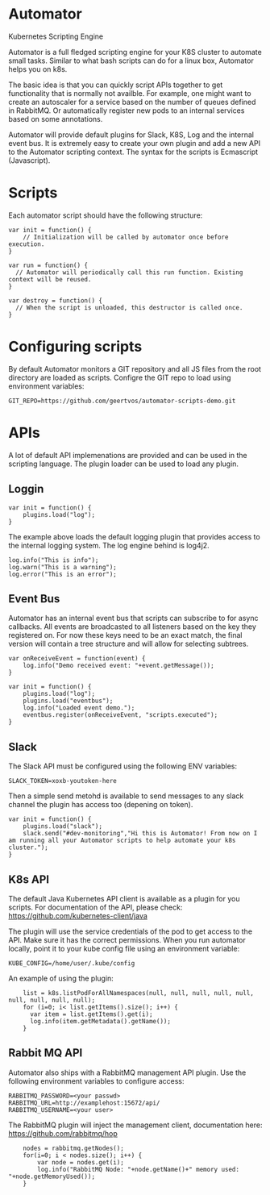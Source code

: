 # Automator
Kubernetes Scripting Engine

Automator is a full fledged scripting engine for your K8S cluster to automate small tasks. Similar to what bash scripts can do for a linux box, Automator helps you on k8s. 

The basic idea is that you can quickly script APIs together to get functionality that is normally not availble. For example, one might want to create an autoscaler for a service based on the number of queues defined in RabbitMQ. Or automatically register new pods to an internal services based on some annotations. 

Automator will provide default plugins for Slack, K8S, Log and the internal event bus. It is extremely easy to create your own plugin and add a new API to the Automator scripting context. The syntax for the scripts is Ecmascript (Javascript).

# Scripts
Each automator script should have the following structure:
```
var init = function() {
    // Initialization will be called by automator once before execution.
}

var run = function() {
  // Automator will periodically call this run function. Existing context will be reused.
}

var destroy = function() {
  // When the script is unloaded, this destructor is called once.
}
```

# Configuring scripts #
By default Automator monitors a GIT repository and all JS files from the root directory are loaded as scripts. Configre the GIT repo to load using environment variables:
```
GIT_REPO=https://github.com/geertvos/automator-scripts-demo.git
```

# APIs #
A lot of default API implemenations are provided and can be used in the scripting language. The plugin loader can be used to load any plugin.

## Loggin ##
```
var init = function() {
    plugins.load("log");
}
```

The example above loads the default logging plugin that provides access to the internal logging system. The log engine behind is log4j2.
```
log.info("This is info");
log.warn("This is a warning");
log.error("This is an error");
```

## Event Bus ##
Automator has an internal event bus that scripts can subscribe to for async callbacks. All events are broadcasted to all listeners based on the key they registered on. For now these keys need to be an exact match, the final version will contain a tree structure and will allow for selecting subtrees.
```
var onReceiveEvent = function(event) {
    log.info("Demo received event: "+event.getMessage());
}

var init = function() {
    plugins.load("log");
    plugins.load("eventbus");
    log.info("Loaded event demo.");
    eventbus.register(onReceiveEvent, "scripts.executed");
}
```

## Slack ##
The Slack API must be configured using the following ENV variables:
```
SLACK_TOKEN=xoxb-youtoken-here
```
Then a simple send metohd is available to send messages to any slack channel the plugin has access too (depening on token).
```
var init = function() {
    plugins.load("slack");
    slack.send("#dev-monitoring","Hi this is Automator! From now on I am running all your Automator scripts to help automate your k8s cluster.");
}
```

## K8s API ##
The default Java Kubernetes API client is available as a plugin for you scripts. For documentation of the API, please check: https://github.com/kubernetes-client/java
  
The plugin will use the service credentials of the pod to get access to the API. Make sure it has the correct permissions. When you run automator locally, point it to your kube config file using an environment variable:
```
KUBE_CONFIG=/home/user/.kube/config
```
An example of using the plugin:
```
    list = k8s.listPodForAllNamespaces(null, null, null, null, null, null, null, null, null);
    for (i=0; i< list.getItems().size(); i++) {
      var item = list.getItems().get(i);
      log.info(item.getMetadata().getName());
    }
```

## Rabbit MQ API ##
Automator also ships with a RabbitMQ management API plugin. 
Use the following environment variables to configure access:
```
RABBITMQ_PASSWORD=<your passwd>
RABBITMQ_URL=http://examplehost:15672/api/
RABBITMQ_USERNAME=<your user>
```
The RabbitMQ plugin will inject the management client, documentation here: https://github.com/rabbitmq/hop
```
    nodes = rabbitmq.getNodes();
    for(i=0; i < nodes.size(); i++) {
        var node = nodes.get(i);
        log.info("RabbitMQ Node: "+node.getName()+" memory used: "+node.getMemoryUsed());
    }
```
